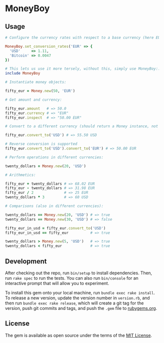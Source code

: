 # MoneyBoy

## Usage

```ruby
# Configure the currency rates with respect to a base currency (here EUR):

MoneyBoy.set_conversion_rates('EUR' => {
  'USD'     => 1.11,
  'Bitcoin' => 0.0047
})

# This lets us use it more tersely, without this, simply use MoneyBoy::Money instead of just Money
include MoneyBoy

# Instantiate money objects:

fifty_eur = Money.new(50, 'EUR')

# Get amount and currency:

fifty_eur.amount   # => 50.0
fifty_eur.currency # => "EUR"
fifty_eur.inspect  # => "50.00 EUR"

# Convert to a different currency (should return a Money instance, not a String):

fifty_eur.convert_to('USD') # => 55.50 USD

# Reverse conversion is supported
fifty_eur.convert_to('USD').convert_to('EUR') # => 50.00 EUR

# Perform operations in different currencies:

twenty_dollars = Money.new(20, 'USD')

# Arithmetics:

fifty_eur + twenty_dollars # => 68.02 EUR
fifty_eur - twenty_dollars # => 31.98 EUR
fifty_eur / 2              # => 25 EUR
twenty_dollars * 3         # => 60 USD

# Comparisons (also in different currencies):

twenty_dollars == Money.new(20, 'USD') # => true
twenty_dollars == Money.new(30, 'USD') # => false

fifty_eur_in_usd = fifty_eur.convert_to('USD')
fifty_eur_in_usd == fifty_eur          # => true

twenty_dollars > Money.new(5, 'USD')   # => true
twenty_dollars < fifty_eur             # => true
```

## Development

After checking out the repo, run `bin/setup` to install dependencies. Then, run `rake spec` to run the tests. You can also run `bin/console` for an interactive prompt that will allow you to experiment.

To install this gem onto your local machine, run `bundle exec rake install`. To release a new version, update the version number in `version.rb`, and then run `bundle exec rake release`, which will create a git tag for the version, push git commits and tags, and push the `.gem` file to [rubygems.org](https://rubygems.org).

## License

The gem is available as open source under the terms of the [MIT License](http://opensource.org/licenses/MIT).
